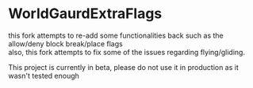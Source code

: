 # WorldGaurdExtraFlags
this fork attempts to re-add some functionalities back such as the allow/deny block break/place flags <br>
also, this fork attempts to fix some of the issues regarding flying/gliding.

This project is currently in beta, please do not use it in production as it wasn't tested enough
